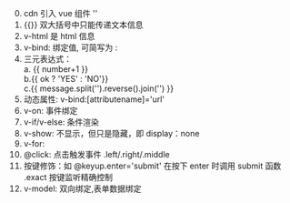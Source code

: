 0. cdn 引入 vue 组件 '<script src="https://unpkg.com/vue@3/dist/vue.global.js"></script>'
1. {{}} 双大括号中只能传递文本信息
2. v-html 是 html 信息
3. v-bind: 绑定值, 可简写为 :
4. 三元表达式：\
   a. {{ number+1 }}\
   b.{{ ok ? 'YES' : 'NO'}}\
   c.{{ message.split('').reverse().join('') }}
5. 动态属性: v-bind:[attributename]='url'
6. v-on: 事件绑定
7. v-if/v-else: 条件渲染
8. v-show: 不显示，但只是隐藏，即 display：none
9. v-for:
10. @click: 点击触发事件 .left/.right/.middle
11. 按键修饰：如 @keyup.enter='submit' 在按下 enter 时调用 submit 函数\
    .exact 按键监听精确控制
12. v-model: 双向绑定,表单数据绑定
